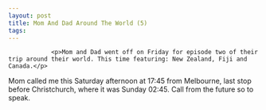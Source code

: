 ```yaml
---
layout: post
title: Mom And Dad Around The World (5)
tags:
---
```



                <p>Mom and Dad went off on Friday for episode two of their trip around their world. This time featuring: New Zealand, Fiji and Canada.</p>
<p>Mom called me this Saturday afternoon at 17:45 from Melbourne, last stop before Christchurch, where it was Sunday 02:45. Call from the future so to speak. </p>
